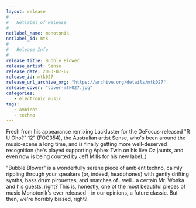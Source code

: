 ```yaml
---
layout: release
#
#   Netlabel of Release
#
netlabel_name: monotonik
netlabel_id: mtk
#
#   Release Info
#
release_title: Bubble Blower
release_artist: Sense
release_date: 2003-07-07
release_id: mtk027
release_url_archive_org: "https://archive.org/details/mtk027"
release_cover: "cover-mtk027.jpg"
categories:
   - electronic music
tags:
   - ambient
   - techno
---
```

Fresh from his appearance remixing Lackluster for the DeFocus-released "R U Oho?" 12" (FOC354), the Australian artist Sense, who's been around the music-scene a long time, and is finally getting more well-deserved recognition (he's played supporting Aphex Twin on his live Oz jaunts, and even now is being courted by Jeff Mills for his new label..)

"Bubble Blower" is a wonderfully serene piece of ambient techno, calmly rippling through your speakers (or, indeed, headphones) with gently drifting synths, bass drum pirouettes, and snatches of.. well.. a certain Mr. Wonka and his guests, right? This is, honestly, one of the most beautiful pieces of music Monotonik's ever released - in our opinions, a future classic. But then, we're horribly biased, right?
